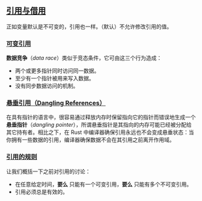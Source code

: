 ## [引用与借用](https://kaisery.github.io/trpl-zh-cn/ch04-02-references-and-borrowing.html#引用与借用)

正如变量默认是不可变的，引用也一样。（默认）不允许修改引用的值。

### [可变引用](https://kaisery.github.io/trpl-zh-cn/ch04-02-references-and-borrowing.html#可变引用)

**数据竞争**（*data race*）类似于竞态条件，它可由这三个行为造成：

- 两个或更多指针同时访问同一数据。
- 至少有一个指针被用来写入数据。
- 没有同步数据访问的机制。

### [悬垂引用（Dangling References）](https://kaisery.github.io/trpl-zh-cn/ch04-02-references-and-borrowing.html#悬垂引用dangling-references)

在具有指针的语言中，很容易通过释放内存时保留指向它的指针而错误地生成一个 **悬垂指针**（*dangling pointer*），所谓悬垂指针是其指向的内存可能已经被分配给其它持有者。相比之下，在 Rust 中编译器确保引用永远也不会变成悬垂状态：当你拥有一些数据的引用，编译器确保数据不会在其引用之前离开作用域。

### [引用的规则](https://kaisery.github.io/trpl-zh-cn/ch04-02-references-and-borrowing.html#引用的规则)

让我们概括一下之前对引用的讨论：

- 在任意给定时间，**要么** 只能有一个可变引用，**要么** 只能有多个不可变引用。
- 引用必须总是有效的。